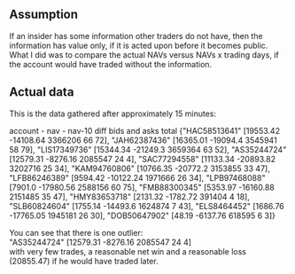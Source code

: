 ## Assumption
If an insider has some information other traders do not have, then the information has value only, if it is 
acted upon before it becomes public.  
What I did was to compare the actual NAVs versus NAVs x trading days, if the account would have traded without the information.

## Actual data

This is the data gathered after approximately 15 minutes:  

account - nav - nav-10 diff bids and asks total
{"HAC58513641" [19553.42 -14108.64 3366206 66 72],
 "JAH62387436" [16365.01 -19094.4 3545941 58 79],
 "LIS17349736" [15344.34 -21249.3 3659364 63 52],
 "AS35244724" [12579.31 -8276.16 2085547 24 4],
 "SAC77294558" [11133.34 -20893.82 3202716 25 34],
 "KAM94760806" [10766.35 -20772.2 3153855 33 47],
 "LFB86246389" [9594.42 -10122.24 1971666 26 34],
 "LPB97468088" [7901.0 -17980.56 2588156 60 75],
 "FMB88300345" [5353.97 -16160.88 2151485 35 47],
 "HMY83653718" [2131.32 -1782.72 391404 4 18],
 "SLB60824604" [1755.14 -14493.6 1624874 7 43],
 "ELS8464452" [1686.76 -17765.05 1945181 26 30],
 "DOB50647902" [48.19 -6137.76 618595 6 3]}
 
You can see that there is one outlier:  
"AS35244724" [12579.31 -8276.16 2085547 24 4]  
with very few trades, a reasonable net win and a reasonable loss (20855.47) if he would have traded later.